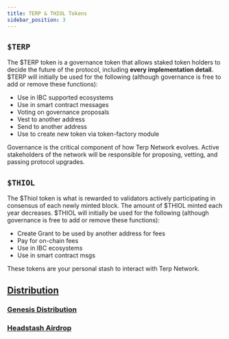 ```yaml
---
title: TERP & THIOL Tokens
sidebar_position: 3
---
```

## `$TERP`

The $TERP token is a governance token that allows staked token holders to decide the future of the protocol, including **every implementation detail**. $TERP will initially be used for the following (although governance is free to add or remove these functions):

- Use in IBC supported ecosystems
- Use in smart contract messages 
- Voting on governance proposals 
- Vest to another address 
- Send to another address
- Use to create new token via token-factory module

Governance is the critical component of how Terp Network evolves. Active stakeholders of the network will be responsible for proposing, vetting, and passing protocol upgrades.

## `$THIOL`

The $Thiol token is what is rewarded to validators actively participating in consensus of each newly minted block. The amount of $THIOL minted each year decreases. $THIOL will initially be used for the following (although governance is free to add or remove these functions):

- Create Grant to be used by another address for fees
- Pay for on-chain fees
- Use in IBC ecosystems
- Use in smart contract msgs

These tokens are your personal stash to interact with Terp Network. 


## [Distribution](/overview/category/airdrop-and-distribution)

### [Genesis Distribution](/overview/category/airdrop-and-distribution)

### [Headstash Airdrop](/overview/category/airdrop-and-distribution)
